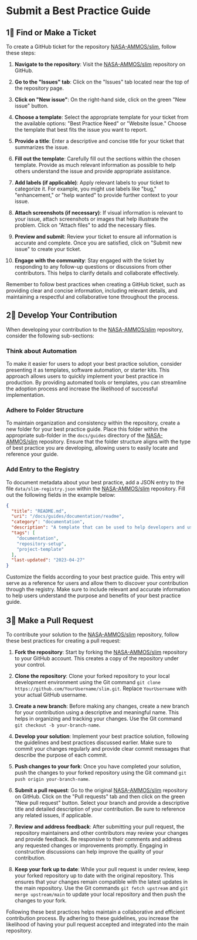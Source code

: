 # Submit a Best Practice Guide

## 1⃣️ Find or Make a Ticket

To create a GitHub ticket for the repository [NASA-AMMOS/slim](https://github.com/NASA-AMMOS/slim), follow these steps:

1. **Navigate to the repository**: Visit the [NASA-AMMOS/slim](https://github.com/NASA-AMMOS/slim) repository on GitHub.

2. **Go to the "Issues" tab**: Click on the "Issues" tab located near the top of the repository page.

3. **Click on "New issue"**: On the right-hand side, click on the green "New issue" button.

4. **Choose a template**: Select the appropriate template for your ticket from the available options: "Best Practice Need" or "Website Issue." Choose the template that best fits the issue you want to report.

5. **Provide a title**: Enter a descriptive and concise title for your ticket that summarizes the issue.

6. **Fill out the template**: Carefully fill out the sections within the chosen template. Provide as much relevant information as possible to help others understand the issue and provide appropriate assistance.

7. **Add labels (if applicable)**: Apply relevant labels to your ticket to categorize it. For example, you might use labels like "bug," "enhancement," or "help wanted" to provide further context to your issue.

8. **Attach screenshots (if necessary)**: If visual information is relevant to your issue, attach screenshots or images that help illustrate the problem. Click on "Attach files" to add the necessary files.

9. **Preview and submit**: Review your ticket to ensure all information is accurate and complete. Once you are satisfied, click on "Submit new issue" to create your ticket.

10. **Engage with the community**: Stay engaged with the ticket by responding to any follow-up questions or discussions from other contributors. This helps to clarify details and collaborate effectively.

Remember to follow best practices when creating a GitHub ticket, such as providing clear and concise information, including relevant details, and maintaining a respectful and collaborative tone throughout the process.

## 2⃣️ Develop Your Contribution


When developing your contribution to the [NASA-AMMOS/slim](https://github.com/NASA-AMMOS/slim) repository, consider the following sub-sections:

### Think about Automation

To make it easier for users to adopt your best practice solution, consider presenting it as templates, software automation, or starter kits. This approach allows users to quickly implement your best practice in production. By providing automated tools or templates, you can streamline the adoption process and increase the likelihood of successful implementation.

### Adhere to Folder Structure

To maintain organization and consistency within the repository, create a new folder for your best practice guide. Place this folder within the appropriate sub-folder in the `docs/guides` directory of the [NASA-AMMOS/slim](https://github.com/NASA-AMMOS/slim) repository. Ensure that the folder structure aligns with the type of best practice you are developing, allowing users to easily locate and reference your guide.

### Add Entry to the Registry

To document metadata about your best practice, add a JSON entry to the file `data/slim-registry.json` within the [NASA-AMMOS/slim](https://github.com/NASA-AMMOS/slim) repository. Fill out the following fields in the example below:

```json
{
  "title": "README.md",
  "uri": "/docs/guides/documentation/readme",
  "category": "documentation",
  "description": "A template that can be used to help developers and users understand your repository's project code concisely and clearly.",
  "tags": [
    "documentation",
    "repository-setup",
    "project-template"
  ],
  "last-updated": "2023-04-27"
}
```

Customize the fields according to your best practice guide. This entry will serve as a reference for users and allow them to discover your contribution through the registry. Make sure to include relevant and accurate information to help users understand the purpose and benefits of your best practice guide.

## 3⃣️ Make a Pull Request

To contribute your solution to the [NASA-AMMOS/slim](https://github.com/NASA-AMMOS/slim) repository, follow these best practices for creating a pull request:

1. **Fork the repository**: Start by forking the [NASA-AMMOS/slim](https://github.com/NASA-AMMOS/slim) repository to your GitHub account. This creates a copy of the repository under your control.

2. **Clone the repository**: Clone your forked repository to your local development environment using the Git command `git clone https://github.com/YourUsername/slim.git`. Replace `YourUsername` with your actual GitHub username.

3. **Create a new branch**: Before making any changes, create a new branch for your contribution using a descriptive and meaningful name. This helps in organizing and tracking your changes. Use the Git command `git checkout -b your-branch-name`.

4. **Develop your solution**: Implement your best practice solution, following the guidelines and best practices discussed earlier. Make sure to commit your changes regularly and provide clear commit messages that describe the purpose of each commit.

5. **Push changes to your fork**: Once you have completed your solution, push the changes to your forked repository using the Git command `git push origin your-branch-name`.

6. **Submit a pull request**: Go to the original [NASA-AMMOS/slim](https://github.com/NASA-AMMOS/slim) repository on GitHub. Click on the "Pull requests" tab and then click on the green "New pull request" button. Select your branch and provide a descriptive title and detailed description of your contribution. Be sure to reference any related issues, if applicable.

7. **Review and address feedback**: After submitting your pull request, the repository maintainers and other contributors may review your changes and provide feedback. Be responsive to their comments and address any requested changes or improvements promptly. Engaging in constructive discussions can help improve the quality of your contribution.

8. **Keep your fork up to date**: While your pull request is under review, keep your forked repository up to date with the original repository. This ensures that your changes remain compatible with the latest updates in the main repository. Use the Git commands `git fetch upstream` and `git merge upstream/main` to update your local repository and then push the changes to your fork.

Following these best practices helps maintain a collaborative and efficient contribution process. By adhering to these guidelines, you increase the likelihood of having your pull request accepted and integrated into the main repository.